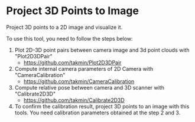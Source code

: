 # Project 3D Points to Image

Project 3D points to a 2D image and visualize it.

To use this tool, you need to follow the steps below:

1. Plot 2D-3D point pairs between camera image and 3d point clouds with "Plot2D3DPair"
    - https://github.com/takmin/Plot2D3DPair
2. Compute internal camera parameters of 2D Camera with "CameraCalibration"
    - https://github.com/takmin/CameraCalibration
3. Compute relative pose between camera and 3D scanner with "Calibrate2D3D"
    - https://github.com/takmin/Calibrate2D3D
4. To confirm the calibration result, project 3D points to an image with this tools.  You need calibration parameters obtained at the step 2 and 3.

